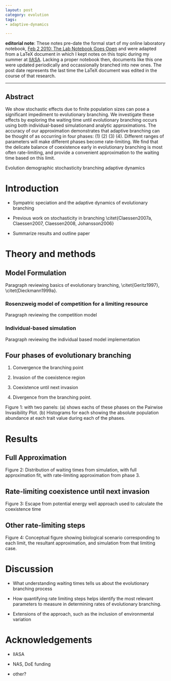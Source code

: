 ```yaml
---
layout: post
category: evolution
tags:
- adaptive-dynamics

---
```


**editorial note**: These notes pre-date the formal start of my online
laboratory notebook, [Feb 2 2010: The Lab Notebook Goes Open](http://carlboettiger.info/2010/02/02/The-Lab-Notebook-Goes-Open-.html)
and were adapted from a LaTeX document in which I kept notes on this topic
during my summer at [IIASA](http://www.iiasa.ac.at/).  Lacking a proper notebook then, documents
like this one were updated periodically and occassionally branched into
new ones.  The post date represents the last time the 
LaTeX document was edited in the course of that research. 

--------------------------------------------------------------

Abstract
--------

We show stochastic effects due to finite population sizes can pose a
significant impediment to evolutionary branching. We investigate these
effects by exploring the waiting time until evolutionary branching
occurs using both individual-based simulationand analytic
approximations. The accuracy of our approximation demonstrates that
adaptive branching can be thought of as occurring in four phases: (1)
(2) (3) (4). Different ranges of parameters will make different phases
become rate-limiting. We find that the delicate balance of coexistence
early in evolutionary branching is most often rate-limiting, and provide
a convenient approximation to the waiting time based on this limit.

Evolution demographic stochasticity branching adaptive dynamics

Introduction
============

-   Sympatric speciation and the adaptive dynamics of evolutionary
    branching

-   Previous work on stochasticity in branching
    \citet{Claessen2007a, Claessen2007, Claessen2008, Johansson2006}

-   Summarize results and outline paper

Theory and methods
==================

Model Formulation
-----------------

Paragraph reviewing basics of evolutionary branching,
\citet{Geritz1997}, \citet{Dieckmann1999a}.

### Rosenzweig model of competition for a limiting resource

Paragraph reviewing the competition model

### Individual-based simulation

Paragraph reviewing the individual based model implementation

Four phases of evolutionary branching
-------------------------------------

1.  Convergence the branching point

2.  Invasion of the coexistence region

3.  Coexistence until next invasion

4.  Divergence from the branching point.

Figure 1: with two panels: (a) shows eachs of these phases on the
Pairwise Invasibility Plot. (b) Histograms for each showing the absolute
population abundance at each trait value during each of the phases.

Results
=======

Full Approximation
------------------

Figure 2: Distribution of waiting times from simulation, with full
approximation fit, with rate-limiting approximation from phase 3.

Rate-limiting coexistence until next invasion
---------------------------------------------

Figure 3: Escape from potential energy well approach used to calculate
the coexistence time

Other rate-limiting steps
-------------------------

Figure 4: Conceptual figure showing biological scenario corresponding to
each limit, the resultant approximation, and simulation from that
limiting case.

Discussion
==========

-   What understanding waiting times tells us about the evolutionary
    branching process

-   How quantifying rate limiting steps helps identify the most relevant
    parameters to measure in determining rates of evolutionary
    branching.

-   Extensions of the approach, such as the inclusion of environmental
    variation

Acknowledgements
================

-   IIASA

-   NAS, DoE funding

-   other?


